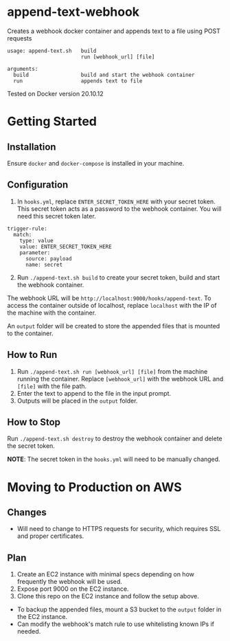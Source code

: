 # append-text-webhook

Creates a webhook docker container and appends text to a file using POST requests

```
usage: append-text.sh   build
                        run [webhook_url] [file]

arguments:
  build                 build and start the webhook container
  run                   appends text to file
```

Tested on Docker version 20.10.12

# Getting Started

## Installation

Ensure `docker` and `docker-compose` is installed in your machine.

## Configuration

1. In `hooks.yml`, replace `ENTER_SECRET_TOKEN_HERE` with your secret token. This secret token acts as a password to the webhook container. You will need this secret token later.
```
trigger-rule:
  match:
    type: value
    value: ENTER_SECRET_TOKEN_HERE
    parameter:
      source: payload
      name: secret
```
2. Run `./append-text.sh build` to create your secret token, build and start the webhook container.

The webhook URL will be `http://localhost:9000/hooks/append-text`. To access the container outside of localhost, replace `localhost` with the IP of the machine with the container.

An `output` folder will be created to store the appended files that is mounted to the container.

## How to Run

1. Run `./append-text.sh run [webhook_url] [file]` from the machine running the container. Replace `[webhook_url]` with the webhook URL and `[file]` with the file path.
2. Enter the text to append to the file in the input prompt.
3. Outputs will be placed in the `output` folder.

## How to Stop

Run `./append-text.sh destroy` to destroy the webhook container and delete the secret token.

**NOTE**: The secret token in the `hooks.yml` will need to be manually changed.

# Moving to Production on AWS

## Changes

- Will need to change to HTTPS requests for security, which requires SSL and proper certificates.

## Plan

1. Create an EC2 instance with minimal specs depending on how frequently the webhook will be used.
2. Expose port 9000 on the EC2 instance.
3. Clone this repo on the EC2 instance and follow the setup above.

- To backup the appended files, mount a S3 bucket to the `output` folder in the EC2 instance.
- Can modify the webhook's match rule to use whitelisting known IPs if needed.
